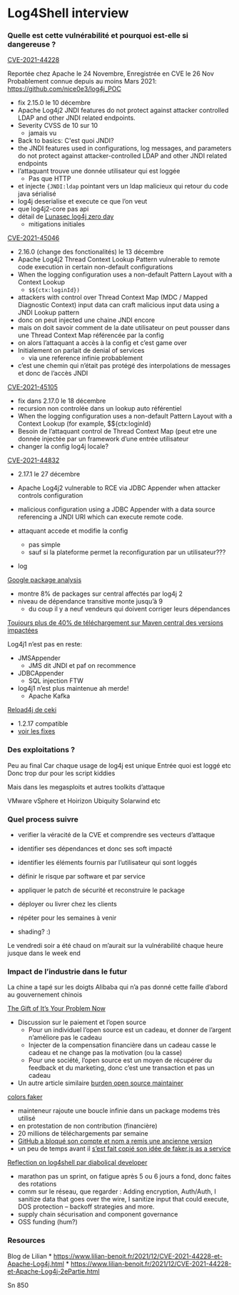 # Log4Shell interview




### Quelle est cette vulnérabilité et pourquoi est-elle si dangereuse ?



[CVE-2021-44228](https://logging.apache.org/log4j/2.x/security.html#CVE-2021-44228)

Reportée chez Apache le 24 Novembre, Enregistrée en CVE le 26 Nov
Probablement connue depuis au moins Mars 2021: https://github.com/nice0e3/log4j_POC

* fix 2.15.0 le 10 décembre
* Apache Log4j2 JNDI features do not protect against attacker controlled LDAP and other JNDI related endpoints.
* Severity CVSS de 10 sur 10
	* jamais vu
* Back to basics: C'est quoi JNDI?
* the JNDI features used in configurations, log messages, and parameters do not protect against attacker-controlled LDAP and other JNDI related endpoints
* l’attaquant trouve une donnée utilisateur qui est loggée
	* Pas que HTTP
* et injecte `{JNDI:ldap` pointant vers un ldap malicieux qui retour du code java sérialisé
* log4j deserialise et execute ce que l’on veut
* que log4j2-core pas api
* détail de [Lunasec log4j zero day](https://www.lunasec.io/docs/blog/log4j-zero-day/)  
	* mitigations initiales

[CVE-2021-45046](https://logging.apache.org/log4j/2.x/security.html#CVE-2021-45046)

* 2.16.0 (change des fonctionalités) le 13 décembre
* Apache Log4j2 Thread Context Lookup Pattern vulnerable to remote code execution in certain non-default configurations
* When the logging configuration uses a non-default Pattern Layout with a Context Lookup
	* `$${ctx:loginId})`
* attackers with control over Thread Context Map (MDC / Mapped Diagnostic Context) input data can craft malicious input data using a JNDI Lookup pattern
* donc on peut injected une chaine JNDI encore
* mais on doit savoir comment de la date utilisateur on peut pousser dans une Thread Context Map référencée par la config
* on alors l’attaquant a accès à la config et c’est game over
* Initialement on parlait de denial of services
	* via une reference infinie probablement
* c’est une chemin qui n’était pas protégé des interpolations de messages et donc de l’accès JNDI

[CVE-2021-45105](https://logging.apache.org/log4j/2.x/security.html#CVE-2021-45105)

* fix dans 2.17.0 le 18 décembre
* recursion non controlée dans un lookup auto référentiel
* When the logging configuration uses a non-default Pattern Layout with a Context Lookup (for example, $${ctx:loginId}
* Besoin de l’attaquant control de Thread Context Map (peut etre une donnée injectée par un framework d’une entrée utilisateur
* changer la config log4j locale?

[CVE-2021-44832](https://logging.apache.org/log4j/2.x/security.html#CVE-2021-44832)
* 2.17.1 le 27 décembre
* Apache Log4j2 vulnerable to RCE via JDBC Appender when attacker controls configuration
* 	malicious configuration using a JDBC Appender with a data source referencing a JNDI URI which can execute remote code.
* attaquant accede et modifie la config
	* pas simple
	* sauf si la plateforme permet la reconfiguration par un utilisateur???

* log


[Google package analysis](https://security.googleblog.com/2021/12/understanding-impact-of-apache-log4j.html)

* montre 8% de packages sur central affectés par log4j 2
* niveau de dépendance transitive monte jusqu’à 9
	* du coup il y a neuf vendeurs qui doivent corriger leurs dépendances

[Toujours plus de 40% de téléchargement sur Maven central des versions impactées](https://www.sonatype.com/resources/log4j-vulnerability-resource-center)




Log4j1 n’est pas en reste:

* JMSAppender
	* JMS dit JNDI et paf on recommence
* JDBCAppender
	* SQL injection FTW
* log4j1 n’est plus maintenue ah merde!
	* Apache Kafka

[Reload4j de ceki](CVE-2021-44832)
* 1.2.17 compatible
* [voir les fixes](https://reload4j.qos.ch/news.html) 

### Des exploitations ?

Peu au final 
Car chaque usage de log4j est unique
Entrée quoi est loggé etc 
Donc trop dur pour les script kiddies 

Mais dans les megasploits et autres toolkits d’attaque

VMware vSphere et Hoirizon
Ubiquity 
Solarwind 
etc

### Quel process suivre

* verifier la véracité de la CVE et comprendre ses vecteurs d’attaque
* identifier ses dépendances et donc ses soft impacté
* identifier les éléments fournis par l’utilisateur qui sont loggés
* définir le risque par software et par service
* appliquer le patch de sécurité et reconstruire le package
* déployer ou livrer chez les clients
* répéter pour les semaines à venir

* shading? :) 

Le vendredi soir a été chaud
on m’aurait sur la vulnérabilité chaque heure
jusque dans le week end


### Impact de l’industrie dans le futur

La chine a tapé sur les doigts Alibaba qui n’a pas donné cette faille d’abord au gouvernement chinois 

[The Gift of It’s Your Problem Now](https://apenwarr.ca/log/20211229)  

* Discussion sur le paiement et l’open source
	* Pour un individuel l’open source est un cadeau, et donner de l’argent n’améliore pas le cadeau
	* Injecter de la compensation financière dans un cadeau casse le cadeau et ne change pas la motivation (ou la casse)
	* Pour une société, l’open source est un moyen de récupérer du feedback et du marketing, donc c’est une transaction et pas un cadeau
* Un autre article similaire [burden open source maintainer](http://www.jeffgeerling.com/blog/2022/burden-open-source-maintainer)

[colors faker](https://snyk.io/blog/open-source-npm-packages-colors-faker/)  

* mainteneur rajoute une boucle infinie dans un package modems très utilisé
* en protestation de non contribution (financière)
* 20 millions de téléchargements par semaine
* [GitHub a bloqué son compte et nom a remis une ancienne version](https://www.bleepingcomputer.com/news/security/dev-corrupts-npm-libs-colors-and-faker-breaking-thousands-of-apps/)
* un peu de temps avant il [s’est fait copié son idée de faker.js as a service](https://web.archive.org/web/20210628030444/https://marak.com/blog/2021-04-25-monetizing-open-source-is-problematic)


[Reflection on log4shell par diabolical developer](https://www.javaadvent.com/2021/12/reflections-on-log4shell.html)  

* marathon pas un sprint, on fatigue après 5 ou 6 jours a fond, donc faites des rotations
* comm sur le réseau, que regarder : Adding encryption, Auth/Auth, I sanitize data that goes over the wire, I sanitize input that could execute, DOS protection – backoff strategies and more.
* supply chain sécurisation and component governance
* OSS funding (hum?)


### Resources

Blog de Lilian 
	* 	https://www.lilian-benoit.fr/2021/12/CVE-2021-44228-et-Apache-Log4j.html
	* 	https://www.lilian-benoit.fr/2021/12/CVE-2021-44228-et-Apache-Log4j-2ePartie.html

Sn 850
